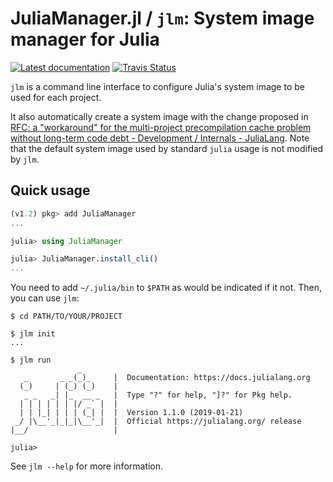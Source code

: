 # JuliaManager.jl / `jlm`: System image manager for Julia

[![Latest documentation][docs-dev-img]][docs-dev-url]
[![Travis Status][travis-img]][travis-url]


`jlm` is a command line interface to configure Julia's system image to
be used for each project.


It also automatically create a system image with the change proposed
in
[RFC: a "workaround" for the multi-project precompilation cache problem without long-term code debt - Development / Internals - JuliaLang](https://discourse.julialang.org/t/22233).
Note that the default system image used by standard `julia` usage is
not modified by `jlm`.


## Quick usage

```julia
(v1.2) pkg> add JuliaManager
...

julia> using JuliaManager

julia> JuliaManager.install_cli()
...
```

You need to add `~/.julia/bin` to `$PATH` as would be indicated if it
not.  Then, you can use `jlm`:

```console
$ cd PATH/TO/YOUR/PROJECT

$ jlm init
...

$ jlm run
               _
   _       _ _(_)_     |  Documentation: https://docs.julialang.org
  (_)     | (_) (_)    |
   _ _   _| |_  __ _   |  Type "?" for help, "]?" for Pkg help.
  | | | | | | |/ _` |  |
  | | |_| | | | (_| |  |  Version 1.1.0 (2019-01-21)
 _/ |\__'_|_|_|\__'_|  |  Official https://julialang.org/ release
|__/                   |

julia>
```

See `jlm --help` for more information.


[docs-dev-img]: https://img.shields.io/badge/docs-dev-blue.svg
[docs-dev-url]: https://jlm.readthedocs.io/en/latest/
[travis-img]: https://travis-ci.com/tkf/JuliaManager.jl.svg?branch=master
[travis-url]: https://travis-ci.com/tkf/JuliaManager.jl
